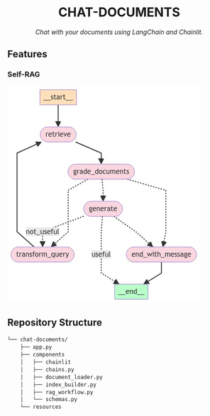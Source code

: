 
<p align="center">
    <h1 align="center">CHAT-DOCUMENTS</h1>
</p>
<p align="center">
    <em>Chat with your documents using LangChain and Chainlit.</em>
</p>

## Features

### Self-RAG

![Self-RAG using LangGraph](resources/rag_workflow.png)

## Repository Structure

```sh
└── chat-documents/
    ├── app.py
    ├── components
    │   ├── chainlit
    │   ├── chains.py
    │   ├── document_loader.py
    │   ├── index_builder.py
    │   ├── rag_workflow.py
    │   └── schemas.py
    └── resources
```
